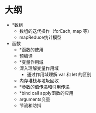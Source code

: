 # 大纲
- *数组
    - 数组的迭代操作（forEach, map 等）
    - mapReduce统计模型
- 函数
    - *函数的使用
    - 预编译
    - *变量作用域
    - 深入理解变量作用域
      - 通过作用域理解 var 和 let 的区别
    - 内存堆栈与垃圾回收
    - *参数的值传递和引用传递
    - *bind call apply函数的应用
    - arguments变量
    - 节流和防抖
